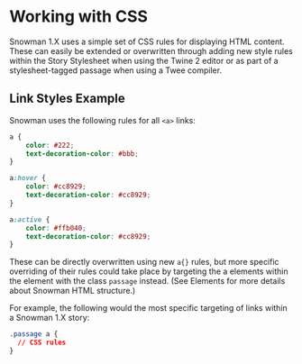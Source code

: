 # Working with CSS

Snowman 1.X uses a simple set of CSS rules for displaying HTML content. These can easily be extended or overwritten through adding new style rules within the Story Stylesheet when using the Twine 2 editor or as part of a stylesheet-tagged passage when using a Twee compiler.

## Link Styles Example

Snowman uses the following rules for all `<a>` links:

```css
a {
    color: #222;
    text-decoration-color: #bbb;
}

a:hover {
    color: #cc8929;
    text-decoration-color: #cc8929;
}

a:active {
    color: #ffb040;
    text-decoration-color: #cc8929;
}
```

These can be directly overwritten using new `a{}` rules, but more specific overriding of their rules could take place by targeting the a elements within the element with the class `passage` instead. (See Elements for more details about Snowman HTML structure.)

For example, the following would the most specific targeting of links within a Snowman 1.X story:

```css
.passage a {
  // CSS rules
}
```
